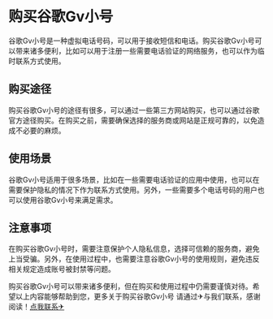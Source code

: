 # 购买谷歌Gv小号

谷歌Gv小号是一种虚拟电话号码，可以用于接收短信和电话。购买谷歌Gv小号可以带来诸多便利，比如可以用于注册一些需要电话验证的网络服务，也可以作为临时联系方式使用。

## 购买途径
购买谷歌Gv小号的途径有很多，可以通过一些第三方网站购买，也可以通过谷歌官方途径购买。在购买之前，需要确保选择的服务商或网站是正规可靠的，以免造成不必要的麻烦。

## 使用场景
谷歌Gv小号适用于很多场景，比如在一些需要电话验证的应用中使用，也可以在需要保护隐私的情况下作为联系方式使用。另外，一些需要多个电话号码的用户也可以使用谷歌Gv小号来满足需求。

## 注意事项
在购买谷歌Gv小号时，需要注意保护个人隐私信息，选择可信赖的服务商，避免上当受骗。另外，在使用过程中，也需要注意谷歌Gv小号的使用规则，避免违反相关规定造成账号被封禁等问题。

购买谷歌Gv小号可以带来诸多便利，但在购买和使用过程中仍需要谨慎对待。希望以上内容能够帮助到您，更多关于购买谷歌Gv小号 请通过✈与我们联系，感谢阅读！[点我联系✈](https://cn.G208.com)